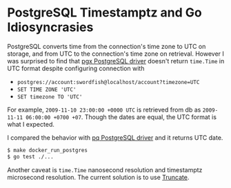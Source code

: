 # PostgreSQL Timestamptz and Go Idiosyncrasies

PostgreSQL converts time from the connection's time zone to UTC on storage,
and from UTC to the connection's time zone on retrieval.
However I was surprised to find that [pgx PostgreSQL driver](https://github.com/jackc/pgx)
doesn't return `time.Time` in UTC format despite configuring connection with

- `postgres://account:swordfish@localhost/account?timezone=UTC`
- `SET TIME ZONE 'UTC'`
- `SET timezone TO 'UTC'`

For example, `2009-11-10 23:00:00 +0000 UTC` is retrieved from db as `2009-11-11 06:00:00 +0700 +07`.
Though the dates are equal, the UTC format is what I expected.

I compared the behavior with [pq PostgreSQL driver](https://github.com/lib/pq/) and it returns UTC date.

```sh
$ make docker_run_postgres
$ go test ./...
```

Another caveat is `time.Time` nanosecond resolution and timestamptz microsecond resolution.
The current solution is to use [Truncate](https://github.com/lib/pq/issues/227).
